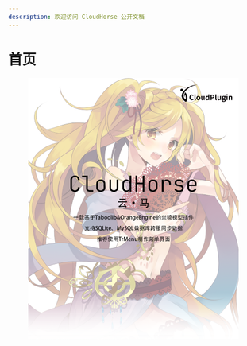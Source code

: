 ```yaml
---
description: 欢迎访问 CloudHorse 公开文档
---
```


# 首页

<figure><img src=".gitbook/assets/CloudHorse.png" alt=""><figcaption></figcaption></figure>
